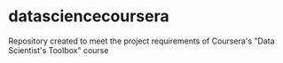 datasciencecoursera
===================

Repository created to meet the project requirements of Coursera's "Data Scientist's Toolbox" course 
